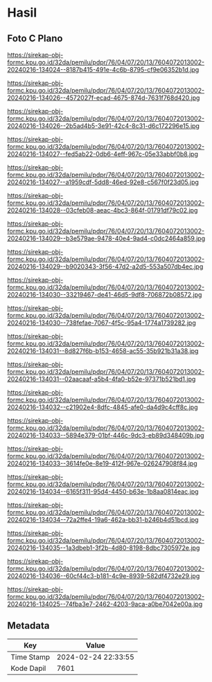 # Hasil

## Foto C Plano

https://sirekap-obj-formc.kpu.go.id/32da/pemilu/pdpr/76/04/07/20/13/7604072013002-20240216-134024--8187b415-491e-4c6b-8795-cf9e06352b1d.jpg

https://sirekap-obj-formc.kpu.go.id/32da/pemilu/pdpr/76/04/07/20/13/7604072013002-20240216-134026--4572027f-ecad-4675-874d-7631f768d420.jpg

https://sirekap-obj-formc.kpu.go.id/32da/pemilu/pdpr/76/04/07/20/13/7604072013002-20240216-134026--2b5ad4b5-3e91-42c4-8c31-d6c172296e15.jpg

https://sirekap-obj-formc.kpu.go.id/32da/pemilu/pdpr/76/04/07/20/13/7604072013002-20240216-134027--fed5ab22-0db6-4eff-967c-05e33abbf0b8.jpg

https://sirekap-obj-formc.kpu.go.id/32da/pemilu/pdpr/76/04/07/20/13/7604072013002-20240216-134027--a1959cdf-5dd8-46ed-92e8-c567f0f23d05.jpg

https://sirekap-obj-formc.kpu.go.id/32da/pemilu/pdpr/76/04/07/20/13/7604072013002-20240216-134028--03cfeb08-aeac-4bc3-864f-01791df79c02.jpg

https://sirekap-obj-formc.kpu.go.id/32da/pemilu/pdpr/76/04/07/20/13/7604072013002-20240216-134029--b3e579ae-9478-40e4-9ad4-c0dc2464a859.jpg

https://sirekap-obj-formc.kpu.go.id/32da/pemilu/pdpr/76/04/07/20/13/7604072013002-20240216-134029--b9020343-3f56-47d2-a2d5-553a507db4ec.jpg

https://sirekap-obj-formc.kpu.go.id/32da/pemilu/pdpr/76/04/07/20/13/7604072013002-20240216-134030--33219467-de41-46d5-9df8-706872b08572.jpg

https://sirekap-obj-formc.kpu.go.id/32da/pemilu/pdpr/76/04/07/20/13/7604072013002-20240216-134030--738fefae-7067-4f5c-95a4-1774a1739282.jpg

https://sirekap-obj-formc.kpu.go.id/32da/pemilu/pdpr/76/04/07/20/13/7604072013002-20240216-134031--8d827f6b-b153-4658-ac55-35b921b31a38.jpg

https://sirekap-obj-formc.kpu.go.id/32da/pemilu/pdpr/76/04/07/20/13/7604072013002-20240216-134031--02aacaaf-a5b4-4fa0-b52e-97371b521bd1.jpg

https://sirekap-obj-formc.kpu.go.id/32da/pemilu/pdpr/76/04/07/20/13/7604072013002-20240216-134032--c21902e4-8dfc-4845-afe0-da4d9c4cff8c.jpg

https://sirekap-obj-formc.kpu.go.id/32da/pemilu/pdpr/76/04/07/20/13/7604072013002-20240216-134033--5894e379-01bf-446c-9dc3-eb89d348409b.jpg

https://sirekap-obj-formc.kpu.go.id/32da/pemilu/pdpr/76/04/07/20/13/7604072013002-20240216-134033--3614fe0e-8e19-412f-967e-026247908f84.jpg

https://sirekap-obj-formc.kpu.go.id/32da/pemilu/pdpr/76/04/07/20/13/7604072013002-20240216-134034--6165f311-95d4-4450-b63e-1b8aa0814eac.jpg

https://sirekap-obj-formc.kpu.go.id/32da/pemilu/pdpr/76/04/07/20/13/7604072013002-20240216-134034--72a2ffe4-19a6-462a-bb31-b246b4d51bcd.jpg

https://sirekap-obj-formc.kpu.go.id/32da/pemilu/pdpr/76/04/07/20/13/7604072013002-20240216-134035--1a3dbeb1-3f2b-4d80-8198-8dbc7305972e.jpg

https://sirekap-obj-formc.kpu.go.id/32da/pemilu/pdpr/76/04/07/20/13/7604072013002-20240216-134036--60cf44c3-b181-4c9e-8939-582df4732e29.jpg

https://sirekap-obj-formc.kpu.go.id/32da/pemilu/pdpr/76/04/07/20/13/7604072013002-20240216-134025--74fba3e7-2462-4203-9aca-a0be7042e00a.jpg


## Metadata

| Key        | Value               |
| ---------- | ------------------- |
| Time Stamp | 2024-02-24 22:33:55 |
| Kode Dapil | 7601                |



